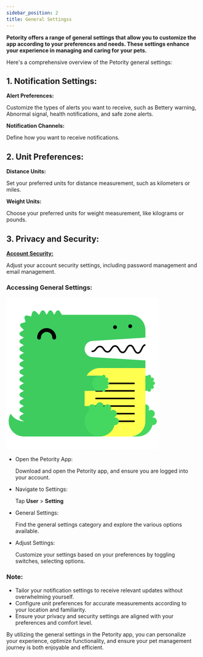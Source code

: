 ```yaml
---
sidebar_position: 2
title: General Settingss
---
```


**Petority offers a range of general settings that allow you to customize the app according to your preferences and needs. These settings enhance your experience in managing and caring for your pets.**

Here's a comprehensive overview of the Petority general settings:

## 1. Notification Settings:

**Alert Preferences:**

Customize the types of alerts you want to receive, such as Bettery warning, Abnormal signal, health notifications, and safe zone alerts.

**Notification Channels:**

Define how you want to receive notifications.

## 2. Unit Preferences:

**Distance Units:**

Set your preferred units for distance measurement, such as kilometers or miles.

**Weight Units:**

Choose your preferred units for weight measurement, like kilograms or pounds.

## 3. Privacy and Security:
**[Account Security:](/docs/petority/accounts/update-email-password)**

Adjust your account security settings, including password management and email management.

### Accessing General Settings:
![setting](/img/logo.svg)
+ Open the Petority App: 

    Download and open the Petority app, and ensure you are logged into your account.

+ Navigate to Settings:

    Tap **User** > **Setting**

+ General Settings: 

    Find the general settings category and explore the various options available.

+ Adjust Settings:

    Customize your settings based on your preferences by toggling switches, selecting options.

### Note:
+ Tailor your notification settings to receive relevant updates without overwhelming yourself.
+ Configure unit preferences for accurate measurements according to your location and familiarity.
+ Ensure your privacy and security settings are aligned with your preferences and comfort level.

By utilizing the general settings in the Petority app, you can personalize your experience, optimize functionality, and ensure your pet management journey is both enjoyable and efficient.
